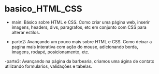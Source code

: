 # basico_HTML_CSS

- main: Básico sobre HTML e CSS. Como criar uma página web, inserir imagens, headers, divs, paragrafos, etc em conjunto com CSS para alterar estilos.

- parte2: Avançando um pouco mais sobre HTML e CSS. Como deixar a pagina mais interativa com ação do mouse, adicionando borda, imagens, rodapé, posicionamento, etc.

-parte3: Avançando na página da barbearia, criamos uma ágina de contato utilizando formularios, validações e tabelas.